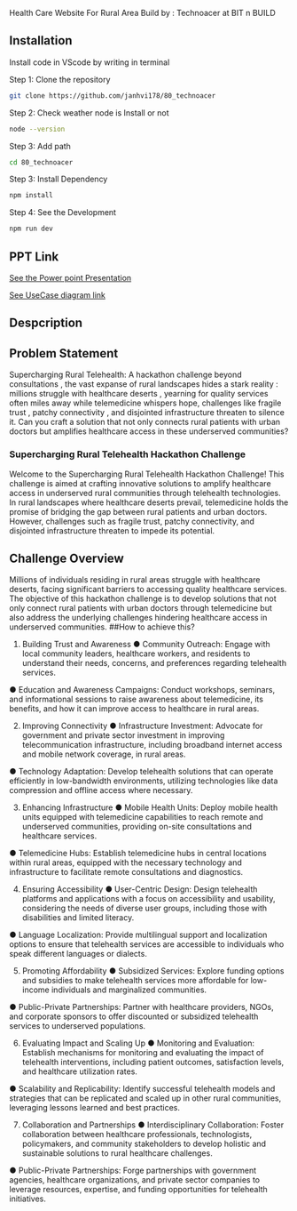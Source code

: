 
Health Care Website For Rural Area
Build by : Technoacer at BIT n BUILD




## Installation

Install code  in VScode by writing in terminal

Step 1: Clone the repository 
```bash
git clone https://github.com/janhvi178/80_technoacer
```

Step 2: Check weather node is Install or not
```bash
node --version
```
    
Step 3: Add path 
```bash
cd 80_technoacer
```

Step 3: Install Dependency 
```bash
npm install
```

Step 4: See the Development
```bash
npm run dev
```






## PPT Link

[See the Power point Presentation](https://www.canva.com/design/DAF9GugvBsM/u5zmEj8CAu8FNJgRuBAwaw/view)

[See UseCase diagram link](https://miro.com/welcomeonboard/cjFZd2JUeVBPSDJFSjk1d0dWNjREcTNpTlMwZ1NWd1ZzTVA3NnlFRzZhMExxc0x2cHNSbG5HRzdYQkVQb0RtbXwzNDU4NzY0NTc5MzUxNTYzNzU2fDI=?share_link_id=78100585861)


## Despcription

## Problem Statement
Supercharging Rural Telehealth: A hackathon challenge beyond consultations , the vast
expanse of rural landscapes hides a stark reality : millions struggle with healthcare deserts ,
yearning for quality services often miles away while telemedicine whispers hope, challenges like
fragile trust , patchy connectivity , and disjointed infrastructure threaten to silence it. Can you
craft a solution that not only connects rural patients with urban doctors but amplifies healthcare
access in these underserved communities?

### Supercharging Rural Telehealth Hackathon Challenge
Welcome to the Supercharging Rural Telehealth Hackathon Challenge! This challenge is aimed
at crafting innovative solutions to amplify healthcare access in underserved rural communities
through telehealth technologies. In rural landscapes where healthcare deserts prevail,
telemedicine holds the promise of bridging the gap between rural patients and urban doctors.
However, challenges such as fragile trust, patchy connectivity, and disjointed infrastructure
threaten to impede its potential.


## Challenge Overview
Millions of individuals residing in rural areas struggle with healthcare deserts, facing significant
barriers to accessing quality healthcare services. The objective of this hackathon challenge is to
develop solutions that not only connect rural patients with urban doctors through telemedicine
but also address the underlying challenges hindering healthcare access in underserved
communities.
##How to achieve this?
1. Building Trust and Awareness
● Community Outreach: Engage with local community leaders, healthcare workers, and
residents to understand their needs, concerns, and preferences regarding telehealth
services.

● Education and Awareness Campaigns: Conduct workshops, seminars, and informational
sessions to raise awareness about telemedicine, its benefits, and how it can improve
access to healthcare in rural areas.

2. Improving Connectivity
● Infrastructure Investment: Advocate for government and private sector investment in
improving telecommunication infrastructure, including broadband internet access and
mobile network coverage, in rural areas.

● Technology Adaptation: Develop telehealth solutions that can operate efficiently in
low-bandwidth environments, utilizing technologies like data compression and offline
access where necessary.

3. Enhancing Infrastructure
● Mobile Health Units: Deploy mobile health units equipped with telemedicine capabilities
to reach remote and underserved communities, providing on-site consultations and
healthcare services.

● Telemedicine Hubs: Establish telemedicine hubs in central locations within rural areas,
equipped with the necessary technology and infrastructure to facilitate remote
consultations and diagnostics.

4. Ensuring Accessibility
● User-Centric Design: Design telehealth platforms and applications with a focus on
accessibility and usability, considering the needs of diverse user groups, including those
with disabilities and limited literacy.

● Language Localization: Provide multilingual support and localization options to ensure
that telehealth services are accessible to individuals who speak different languages or
dialects.

5. Promoting Affordability
● Subsidized Services: Explore funding options and subsidies to make telehealth services
more affordable for low-income individuals and marginalized communities.

● Public-Private Partnerships: Partner with healthcare providers, NGOs, and corporate
sponsors to offer discounted or subsidized telehealth services to underserved
populations.

6. Evaluating Impact and Scaling Up
● Monitoring and Evaluation: Establish mechanisms for monitoring and evaluating the
impact of telehealth interventions, including patient outcomes, satisfaction levels, and
healthcare utilization rates.

● Scalability and Replicability: Identify successful telehealth models and strategies that
can be replicated and scaled up in other rural communities, leveraging lessons learned
and best practices.

7. Collaboration and Partnerships
● Interdisciplinary Collaboration: Foster collaboration between healthcare professionals,
technologists, policymakers, and community stakeholders to develop holistic and
sustainable solutions to rural healthcare challenges.

● Public-Private Partnerships: Forge partnerships with government agencies, healthcare
organizations, and private sector companies to leverage resources, expertise, and
funding opportunities for telehealth initiatives.

